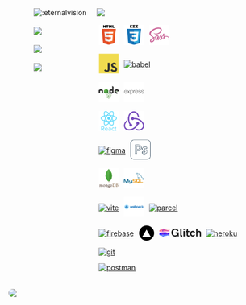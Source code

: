 <div style="display: flex; align-items: flex-start; justify-content: center; flex-wrap: wrap;">
<div style="display: flex; flex-direction: column">
<img
src="https://count.getloli.com/get/@:eternalvision"
alt=":eternalvision" />
<img
style="margin-top: 20px"
src="https://github-readme-stats.vercel.app/api/top-langs/?username=eternalvision&theme=dark&hide_border=true" />
<img
style="margin-top: 20px"
src="https://github-readme-stats.vercel.app/api?username=eternalvision&show_icons=true&theme=dark&hide_border=true" />
<img
style="margin-top: 20px"
src="https://github-profile-summary-cards.vercel.app/api/cards/profile-details?username=eternalvision&theme=dark&hide_border=true" />
</div>
<div>
<img
style="margin-left: 20px"
src="https://spotify-github-profile.vercel.app/api/view?uid=31csja3bnd7oq3igyhi5xauxdceu&cover_image=true&theme=default&show_offline=false&background_color=121212&interchange=true&bar_color_cover=true" />
<div>
<ul
style="
display: flex;
list-style: none;
align-items: center;
">
<li>
<a
href="https://www.w3.org/html/"
target="_blank"
rel="noreferrer">
<img
src="https://raw.githubusercontent.com/devicons/devicon/master/icons/html5/html5-original-wordmark.svg"
alt="html5"
width="40"
height="40" />
</a>
</li>
<li style="list-style:none; margin-left: 10px">
<a
href="https://www.w3schools.com/css/"
target="_blank"
rel="noreferrer">
<img
src="https://raw.githubusercontent.com/devicons/devicon/master/icons/css3/css3-original-wordmark.svg"
alt="css3"
width="40"
height="40" />
</a>
</li>
<li style="list-style:none; margin-left: 10px">
<a
href="https://sass-lang.com"
target="_blank"
rel="noreferrer">
<img
src="https://raw.githubusercontent.com/devicons/devicon/master/icons/sass/sass-original.svg"
alt="sass"
width="40"
height="40" />
</a>
</li>
</ul>
</div>
<div>
<ul
style="
display: flex;
list-style: none;
align-items: center;
">
<li>
<a
href="https://developer.mozilla.org/en-US/docs/Web/JavaScript"
target="_blank"
rel="noreferrer">
<img
src="https://raw.githubusercontent.com/devicons/devicon/master/icons/javascript/javascript-original.svg"
alt="javascript"
width="40"
height="40" />
</a>
</li>
<li style="list-style:none; margin-left: 10px">
<a
href="https://babeljs.io/"
target="_blank"
rel="noreferrer">
<img
src="https://www.vectorlogo.zone/logos/babeljs/babeljs-icon.svg"
alt="babel"
width="40"
height="40" />
</a>
</li>
</ul>
</div>
<div>
<ul
style="
display: flex;
list-style: none;
align-items: center;
">
<li>
<a
href="https://nodejs.org"
target="_blank"
rel="noreferrer">
<img
src="https://raw.githubusercontent.com/devicons/devicon/master/icons/nodejs/nodejs-original-wordmark.svg"
alt="nodejs"
width="40"
height="40" />
</a>
</li>
<li style="list-style:none; margin-left: 10px">
<a
href="https://expressjs.com"
target="_blank"
rel="noreferrer">
<img
src="https://raw.githubusercontent.com/devicons/devicon/master/icons/express/express-original-wordmark.svg"
alt="express"
width="40"
height="40" />
</a>
</li>
</ul>
</div>
<div>
<ul
style="
display: flex;
list-style: none;
align-items: center;
">
<li>
<a
href="https://reactjs.org/"
target="_blank"
rel="noreferrer">
<img
src="https://raw.githubusercontent.com/devicons/devicon/master/icons/react/react-original-wordmark.svg"
alt="react"
width="40"
height="40" />
</a>
</li>
<li style="list-style:none; margin-left: 10px">
<a
href="https://redux.js.org"
target="_blank"
rel="noreferrer">
<img
src="https://raw.githubusercontent.com/devicons/devicon/master/icons/redux/redux-original.svg"
alt="redux"
width="40"
height="40" />
</a>
</li>
</ul>
</div>
<div>
<ul
style="
display: flex;
list-style: none;
align-items: center;
">
<li>
<a
href="https://www.figma.com/"
target="_blank"
rel="noreferrer">
<img
src="https://www.vectorlogo.zone/logos/figma/figma-icon.svg"
alt="figma"
width="40"
height="40" />
</a>
</li>
<li style="list-style:none; margin-left: 10px">
<a
href="https://www.photoshop.com/en"
target="_blank"
rel="noreferrer">
<img
src="https://raw.githubusercontent.com/devicons/devicon/master/icons/photoshop/photoshop-line.svg"
alt="photoshop"
width="40"
height="40" />
</a>
</li>
</ul>
</div>
<div>
<ul
style="
display: flex;
list-style: none;
align-items: center;
">
<li>
<a
href="https://www.mongodb.com/"
target="_blank"
rel="noreferrer">
<img
src="https://raw.githubusercontent.com/devicons/devicon/master/icons/mongodb/mongodb-original-wordmark.svg"
alt="mongodb"
width="40"
height="40" />
</a>
</li>
<li style="list-style:none; margin-left: 10px">
<a
href="https://www.mysql.com/"
target="_blank"
rel="noreferrer">
<img
src="https://raw.githubusercontent.com/devicons/devicon/master/icons/mysql/mysql-original-wordmark.svg"
alt="mysql"
width="40"
height="40" />
</a>
</li>
</ul>
</div>
<div>
<ul
style="
display: flex;
list-style: none;
align-items: center;
">
<li>
<a
href="https://vitejs.dev/"
target="_blank"
rel="noreferrer">
<img
src="https://vitejs.dev/logo.svg"
alt="vite"
width="40"
height="40" />
</a>
</li>
<li style="list-style:none; margin-left: 10px">
<a
href="https://webpack.js.org"
target="_blank"
rel="noreferrer">
<img
src="https://raw.githubusercontent.com/devicons/devicon/d00d0969292a6569d45b06d3f350f463a0107b0d/icons/webpack/webpack-original-wordmark.svg"
alt="webpack"
width="40"
height="40" />
</a>
</li>
<li style="list-style:none; margin-left: 10px">
<a
href="https://ru.parceljs.org/getting_started.html"
target="_blank"
rel="noreferrer">
<img
src="https://ru.parceljs.org/assets/parcel.png"
alt="parcel"
width="40"
height="40" />
</a>
</li>
</ul>
</div>
<div>
<ul
style="
display: flex;
list-style: none;
align-items: center;
">
<li>
<a
href="https://firebase.google.com/"
target="_blank"
rel="noreferrer">
<img
src="https://www.vectorlogo.zone/logos/firebase/firebase-icon.svg"
alt="firebase"
width="40"
height="40" />
</a>
</li>
<li style="list-style:none; margin-left: 10px">
<a
href="https://vercel.com/"
target="_blank"
rel="noreferrer"
style="
width: 30px;
height: 30px;
border-radius: 50%;
justify-content: center;
align-items: center;
background-color: #000;
display: flex;
">
<svg
width="26px"
height="15px"
viewBox="0 0 76
65"
fill="none"
xmlns="http://www.w3.org/2000/svg">
<path
d="M37.5274 0L75.0548 65H0L37.5274 0Z"
fill="#ffffff" /></svg
></a>
</li>
<li style="list-style:none; margin-left: 10px">
<a
href="https://glitch.com/"
target="_blank"
rel="noreferrer">
<svg
xmlns="http://www.w3.org/2000/svg"
viewBox="0 0 2488.33 478.48"
height="16px"
class="sc-bZkfAO cIcPuE css-vurnku">
<title>Glitch Logo</title>
<g data-name="Logomark">
<path
fill="#2800ff"
d="M243 242.33v-17.62h218.72v3.42c-28 9.12-69.46 17.72-80.1 19.38 5.8 2.7 7.69 5.08 10.16 5.89a208.75 208.75 0 0125.42 4.68c16.47 3.79 30.11 7.38 41.33 11.34 11.66 4.36 17.83 6.37 24.7 8.35a246 246 0 0024.36 5.33c6.77 1 21.16-4 24.54-4.87s47.15-17.88 47.15-17.88 19-7.11 26.52-9c6.91-1.91 7.09.4 7.09.4a47.43 47.43 0 011.48 6.11 100.59 100.59 0 01.18 19.59 149.43 149.43 0 01-3 14.93 65.07 65.07 0 01-4.55 11.78c-1.4 2.45-3.56 6.27-4.3 7.93a22 22 0 00-2.18 7.29 35.09 35.09 0 00.49 10.29c.6 2.9 2.54 10.17 2.54 10.17l2.29 9.09-313.46-.38v18.38H38.53a2.51 2.51 0 00.07-1.31c-.26-1.12-1.54-2.77-6.44-5.72-6.31-4.11-26.23-11.32-32-13.43C-.07 341-2.44 315.8 29 288.15a297.4 297.4 0 0129.66-22.3s27-17.66 48.46-24.71"></path>
<path
fill="#5a78ff"
d="M605.79 348.93l-313.46-.38v18.38H38.53c-1.41 4.14-20.46 11.46-33.5 14 7 9.63 20.22 18.42 33.49 26a304.23 304.23 0 0039.72 18.11c5 1.73 19.9 7.56 28.78 8.26a206.19 206.19 0 0037.08-.7 173.16 173.16 0 0019.37-3s1.24 4.9 9 15.66c5.61 7.45 12.49 15.07 19.36 19.58 8.18 5.17 10.9 7.9 28.62 11.13a141.64 141.64 0 0040 1.86c9-.83 17.72-1.12 25.47-3.27.37-9.94-.88-19.12-4.88-27.23 10.76.43 16.74.74 31.76.45 29-.55 60.67-6.52 86.63-11.48 21.45-4.09 56.54-13.92 73.32-19.5 9.64-3.21 32.56-11 34.69-11 3.45 0 8.63.81 15.84 2.94 10.71 3.17 18.94 6 37 12.49s34.13 12.15 43.91 13.49c7.23 1 8.12 0 8.62-3.62.83-4.58-5.55-15-8.18-23.18a43.14 43.14 0 01-1.89-26 70.16 70.16 0 012.46-7.5 41 41 0 002.24-15.55 48 48 0 00-1.65-9.94z"></path>
<path
fill="#fec1ee"
d="M601.7 198.75a33 33 0 011.3-10.19c.62-2 1.26-3.78 2.44-7.15a40.44 40.44 0 001.89-15.93 82 82 0 00-1.57-9.49l-229.88-.39v17.9H38.68c.68 4.91-20.5 12.76-33.54 15.34 6.8 9.34 20.55 18.55 33.86 26.16a311.06 311.06 0 0039.78 18.11c6 2.12 19.12 7 28.4 8.07L243 242.33v-17.62h218.72v3.42c3.3-.92 8.2-2.38 11.35-3.42 9.64-3.21 32.94-11.23 35.07-11.26 3.46 0 7.87.76 15.08 2.89 10.71 3.16 19.23 6.33 37.31 12.78s33.77 12 43.53 13.44c8.39 1.25 8.89-1.56 8.89-4.91.2-4.27-6.12-15.06-8.76-23.28a50.64 50.64 0 01-2.49-15.62z"></path>
<path
fill="#ff7698"
d="M614.37 65.91c.18 3.26.68 16.56.18 19.58a113.94 113.94 0 01-2.8 13.69c-1.3 4.1-3.28 10-4.8 12.68-1.4 2.45-3.68 6.23-4.42 7.89a24.77 24.77 0 00-2.06 7.69 35.09 35.09 0 00.49 10.29c.6 2.9 2.54 10.17 2.54 10.17l2.26 8.09-229.88-.39v17.9H38.68s.3-2-5.8-5.8c-5.5-3-23.4-10.6-32.5-13.4-.88-4.57-2.82-30.45 28.62-58.09A295.82 295.82 0 0158.68 73.9s26.08-18.51 54.1-26.8a142.37 142.37 0 0120.6-4.2c19.87-1.62 51.72-2.4 54.84-2.29A231.72 231.72 0 01208.58 17c11.87-11.69 18.6-16.2 25.7-17 9.8.58 62.26 12.84 77.07 17.25 8.5 2.4 25.52 7 39 12.65 13.9 5.34 17.28 9.88 17.28 9.88a124.57 124.57 0 008.46 11.33c3.28 3.28 12.7 8.94 15.32 10 3.95 1 10.63 1.06 25.75 4.71 15.8 3.76 30 7.78 41.3 11.3 11.7 3.9 17.8 6.6 24.8 8.4s18.2 4.5 24.4 5.4 19.83-4 23.21-4.87 48.41-17.65 48.41-17.65 24.3-8.69 26.5-9.4c7.37-2.4 8.59-2.57 8.59 6.91z"></path>
<path
fill="#fff"
d="M107 93.51c-15.9 0-27.9 12.2-28.7 29.5-.8 17.1 12.9 29.5 28.7 29.5s28.7-13.2 28.7-29.5-12.79-29.5-28.7-29.5zm-6.7 52.8c-12.2 0-22.1-8.7-22-22.7.4-11.5 9.9-22.7 22-22.7s22 10.1 22 22.7-9.79 22.7-21.99 22.7z"></path>
<path
d="M100.31 101c-12.2 0-21.7 11.2-22 22.7 0 14 9.9 22.7 22 22.7s22-10.1 22-22.7-9.8-22.7-22-22.7zm-10.4 37.8a7.4 7.4 0 117.2-7.4 7.28 7.28 0 01-7.2 7.41z"></path>
<ellipse
cx="89.91"
cy="131.41"
fill="#fff"
rx="7.2"
ry="7.4"></ellipse>
<path
fill="#fff"
d="M107 287.09c-15.9 0-27.9 12.2-28.7 29.5-.8 17.1 12.9 29.5 28.7 29.5s28.7-13.2 28.7-29.5-12.79-29.5-28.7-29.5zm-6.7 52.8c-12.2 0-22.1-8.7-22-22.7.4-11.5 9.9-22.7 22-22.7s22 10.1 22 22.7-9.79 22.7-21.99 22.7z"></path>
<path
d="M100.31 294.59c-12.2 0-21.7 11.2-22 22.7 0 14 9.9 22.7 22 22.7s22-10.1 22-22.7-9.8-22.7-22-22.7zm-10.4 37.8a7.4 7.4 0 117.2-7.4 7.28 7.28 0 01-7.2 7.4z"></path>
<ellipse
cx="89.91"
cy="324.99"
fill="#fff"
rx="7.2"
ry="7.4"></ellipse>
<path
fill="#5a78ff"
d="M224.46 173.5c-4.11 15.43-8.38 28.13-8.46 28.36a7 7 0 0013.27 4.49c.34-1 5.26-15.65 9.68-32.85zM192.24 173.5c-1.28 2.89-2.2 4.66-2.25 4.76a6 6 0 0010.6 5.61 113.2 113.2 0 004.68-10.37z"></path>
<path
fill="#2800ff"
d="M231.9 135.15c0 .21-.06.41-.08.62-.8 10.93-4 25.23-7.36 37.73H239c3.12-12.14 6-25.57 6.81-36.42 1.78-12.09-5.61-34.81-10.5-48.08a1196.75 1196.75 0 01125.12 11.37c71.07 10.28 156.8 52.88 157.66 53.31a7 7 0 106.26-12.52c-3.58-1.8-88.58-44-161.91-54.65-76-11-136.79-11.78-137.39-11.78a7 7 0 00-6.55 9.67c5.98 14.6 14.96 41.22 13.4 50.75zM200.57 136.58c1.17 13.32-4.88 29.16-8.33 36.92h13c3.84-9.64 8.44-24.47 7.25-38a111.21 111.21 0 00-17.8-50.8 6 6 0 00-9.76 7 100.88 100.88 0 0115.64 44.88z"></path>
<path
fill="#fec1ee"
d="M224.59 366.89c-4.11 15.43-8.38 28.13-8.46 28.36a7 7 0 0013.26 4.49c.35-1 5.27-15.65 9.68-32.85zM192.37 366.89c-1.29 2.89-2.21 4.66-2.26 4.76a6 6 0 0010.61 5.61 113.2 113.2 0 004.68-10.37z"></path>
<path
fill="#ff7698"
d="M232 328.54a6.18 6.18 0 00-.07.62c-.81 10.93-4 25.23-7.36 37.73h14.48c3.12-12.14 6-25.57 6.82-36.42 1.78-12.09-5.61-34.81-10.51-48.08a1196.87 1196.87 0 01125.13 11.37c71.06 10.28 156.8 52.88 157.65 53.31a7 7 0 106.27-12.52c-3.58-1.8-88.58-44-161.92-54.65a1167.85 1167.85 0 00-137.39-11.79 7 7 0 00-6.54 9.68c6.05 14.56 15.03 41.21 13.44 50.75zM200.69 330c1.18 13.32-4.88 29.16-8.32 36.92h13c3.83-9.64 8.44-24.47 7.25-38a111.21 111.21 0 00-17.8-50.8 6 6 0 00-9.76 7A100.94 100.94 0 01200.69 330z"></path>
</g>
<g data-name="Wordmark">
<path
d="M974.5 220.86v67.38h102.06c-2.63 75.6-53.82 115.69-126.35 115.69-99.43 0-141.76-75.26-141.76-167.62C808.45 150.2 850.78 73 948.9 73c59.07 0 107.64 28.27 129 91.37l73.84-30.89C1114.29 46.67 1040.78 0 949.56 0 796.3 0 725.75 112.4 725.75 239.6c0 127.52 71.87 238.94 224.46 238.94 61.7 0 112.24-28.27 137.18-72l7.21 65.46h66V220.86zM1316.44 478.54c19 0 43-3.29 59.73-6.57v-67.38a165.84 165.84 0 01-22 2c-16.08 0-26.25-6.57-26.25-22V7.56h-80.07v399c.01 57.85 30.85 71.98 68.59 71.98zM1436.22 81.51h84V7.56h-84zm2 390.46h80.07V143.63h-80.07zM1729.93 478.54c24 0 47.58-5.26 59.72-9.86V396c-10.83 5.26-28.88 11.84-45.61 11.84-21 0-36.43-9.2-36.43-40.76v-156.4h82v-67.05h-82V4.93l-78.76 57.19v81.51h-54.14v67.05h52.83v170.57c0 59.82 38.39 97.29 102.39 97.29zM1990.16 478.54c65 0 116.17-36.15 137.82-97.29l-72.85-27.6c-8.53 30.89-33.47 52.26-65.63 52.26-55.79 0-76.79-47.66-76.79-97.62 0-49 21.66-98.93 76.79-98.93 32.82 0 57.1 22.35 65.63 53.9l76.14-29.58c-24.94-65.4-76.79-97-141.77-97-107 0-158.17 85.45-158.17 171.56 0 87.15 51.84 170.3 158.83 170.3zM2190.34 472h81.38V305.66c0-54.56 24.28-96.3 75.48-96.3 48.24 0 59.07 35.17 59.07 75.59V472h81.38V274.77c0-68.7-35.11-138-121.09-138a121.69 121.69 0 00-94.84 45V7.56h-81.38z"
fill="currentColor"></path>
</g>
</svg>
</a>
</li>
<li style="list-style:none; margin-left: 10px">
<a
href="https://heroku.com"
target="_blank"
rel="noreferrer">
<img
src="https://www.vectorlogo.zone/logos/heroku/heroku-icon.svg"
alt="heroku"
width="40"
height="40" />
</a>
</li>
</ul>
</div>
<div>
<ul
style="
display: flex;
list-style: none;
align-items: center;
">
<li>
<a
href="https://git-scm.com/"
target="_blank"
rel="noreferrer">
<img
src="https://www.vectorlogo.zone/logos/git-scm/git-scm-icon.svg"
alt="git"
width="40"
height="40" />
</a>
</li>
</ul>
</div>
<div>
<ul
style="
display: flex;
list-style: none;
align-items: center;
">
<li>
<a
href="https://postman.com"
target="_blank"
rel="noreferrer">
<img
src="https://www.vectorlogo.zone/logos/getpostman/getpostman-icon.svg"
alt="postman"
width="40"
height="40" />
</a>
</li>
</ul>
</div>
</div>
<img
src="./maingif.gif"
style="margin-top: 20px; border-radius: 10px; width: 100%" />
</div>
